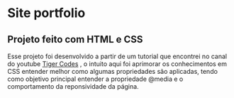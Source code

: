 # Site portfolio
## Projeto feito com HTML e CSS

Esse projeto foi desenvolvido a partir de um tutorial que encontrei no canal do youtube [Tiger Codes](https://www.youtube.com/channel/UCHxTOeCucWlObUstXf8jb8Q) , o intuito aqui foi aprimorar os conhecimentos em CSS entender melhor como algumas propriedades são aplicadas, tendo como objetivo principal entender a propriedade @media e o comportamento da reponsividade da página.


